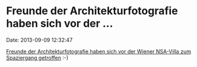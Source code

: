 Freunde der Architekturfotografie haben sich vor der \...
=========================================================

Date: 2013-09-09 12:32:47

[Freunde der Architekturfotografie haben sich vor der Wiener NSA-Villa
zum Spaziergang
getroffen](http://derstandard.at/1378248419619/Ein-virtueller-Spaziergang-zur-NSAVilla)
:-)
